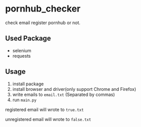 # pornhub_checker
check email register pornhub or not.

## Used Package
  - selenium
  - requests
## Usage
  1. install package
  2. install browser and driver(only support Chrome and Firefox)
  3. write emails to `email.txt` (Separated by commas)
  4. run `main.py`
  
  registered email will wrote to `true.txt`
  
  unregistered email will wrote to `false.txt`
